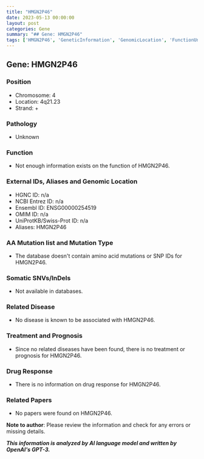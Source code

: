 ```yaml
---
title: "HMGN2P46"
date: 2023-05-13 00:00:00
layout: post
categories: Gene
summary: "## Gene: HMGN2P46"
tags: ['HMGN2P46', 'GeneticInformation', 'GenomicLocation', 'FunctionUnknown', 'NoRelatedDisease', 'NoTreatment', 'NoPrognosis', 'NoDrugResponse']
---
```


## Gene: HMGN2P46

### Position
- Chromosome: 4
- Location: 4q21.23
- Strand: +

### Pathology
- Unknown

### Function
- Not enough information exists on the function of HMGN2P46.

### External IDs, Aliases and Genomic Location 
- HGNC ID: n/a
- NCBI Entrez ID: n/a
- Ensembl ID: ENSG00000254519
- OMIM ID: n/a
- UniProtKB/Swiss-Prot ID: n/a
- Aliases: HMGN2P46

### AA Mutation list and Mutation Type
- The database doesn't contain amino acid mutations or SNP IDs for HMGN2P46.

### Somatic SNVs/InDels
- Not available in databases.

### Related Disease
- No disease is known to be associated with HMGN2P46.

### Treatment and Prognosis
- Since no related diseases have been found, there is no treatment or prognosis for HMGN2P46.

### Drug Response
- There is no information on drug response for HMGN2P46.

### Related Papers
- No papers were found on HMGN2P46.

**Note to author**: Please review the information and check for any errors or missing details.

**_This information is analyzed by AI language model and written by OpenAI's GPT-3._**